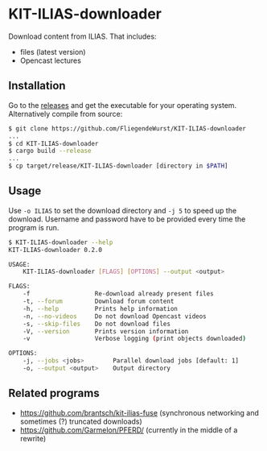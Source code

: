 # KIT-ILIAS-downloader

Download content from ILIAS. That includes:

* files (latest version)
* Opencast lectures

## Installation

Go to the [releases](../../releases/latest) and get the executable for your operating system. Alternatively compile from source:
```sh
$ git clone https://github.com/FliegendeWurst/KIT-ILIAS-downloader
...
$ cd KIT-ILIAS-downloader
$ cargo build --release
...
$ cp target/release/KIT-ILIAS-downloader [directory in $PATH]
```

## Usage

Use `-o ILIAS` to set the download directory and `-j 5` to speed up the download. Username and password have to be provided every time the program is run.

```sh
$ KIT-ILIAS-downloader --help
KIT-ILIAS-downloader 0.2.0

USAGE:
    KIT-ILIAS-downloader [FLAGS] [OPTIONS] --output <output>

FLAGS:
    -f                  Re-download already present files
    -t, --forum         Download forum content
    -h, --help          Prints help information
    -n, --no-videos     Do not download Opencast videos
    -s, --skip-files    Do not download files
    -V, --version       Prints version information
    -v                  Verbose logging (print objects downloaded)

OPTIONS:
    -j, --jobs <jobs>        Parallel download jobs [default: 1]
    -o, --output <output>    Output directory
```

## Related programs

- https://github.com/brantsch/kit-ilias-fuse (synchronous networking and sometimes (?) truncated downloads)
- https://github.com/Garmelon/PFERD/ (currently in the middle of a rewrite)

